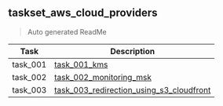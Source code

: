 ## taskset_aws_cloud_providers

> Auto generated ReadMe

| Task     | Description                                                                                                      |
|----------|------------------------------------------------------------------------------------------------------------------|
| task_001 | [task_001_kms](taskset_aws_cloud_providers/task_001_kms)                                                         |
| task_002 | [task_002_monitoring_msk](taskset_aws_cloud_providers/task_002_monitoring_msk)                                   |
| task_003 | [task_003_redirection_using_s3_cloudfront](taskset_aws_cloud_providers/task_003_redirection_using_s3_cloudfront) |

